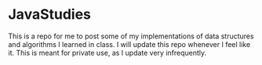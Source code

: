 # JavaStudies
This is a repo for me to post some of my implementations of data structures and algorithms I learned in class. 
I will update this repo whenever I feel like it.
This is meant for private use, as I update very infrequently. 
